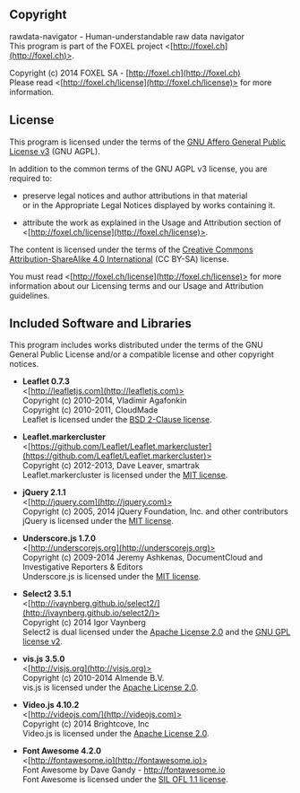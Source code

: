 
## Copyright

rawdata-navigator - Human-understandable raw data navigator<br />
This program is part of the FOXEL project <[http://foxel.ch](http://foxel.ch)>.

Copyright (c) 2014 FOXEL SA - [http://foxel.ch](http://foxel.ch)<br />
Please read <[http://foxel.ch/license](http://foxel.ch/license)> for more
information.


## License

This program is licensed under the terms of the
[GNU Affero General Public License v3](http://www.gnu.org/licenses/agpl.html)
(GNU AGPL).

In addition to the common terms of the GNU AGPL v3 license, you are required to:

*   preserve legal notices and author attributions in that material<br />
    or in the Appropriate Legal Notices displayed by works containing it.

*   attribute the work as explained in the Usage and Attribution section of
    <[http://foxel.ch/license](http://foxel.ch/license)>.

The content is licensed under the terms of the
[Creative Commons Attribution-ShareAlike 4.0 International](http://creativecommons.org/licenses/by-sa/4.0/)
(CC BY-SA) license.

You must read <[http://foxel.ch/license](http://foxel.ch/license)> for more
information about our Licensing terms and our Usage and Attribution guidelines.


## Included Software and Libraries

This program includes works distributed under the terms of the GNU General
Public License and/or a compatible license and other copyright notices.


*   __Leaflet 0.7.3__<br />
    <[http://leafletjs.com](http://leafletjs.com)><br />
    Copyright (c) 2010-2014, Vladimir Agafonkin<br />
    Copyright (c) 2010-2011, CloudMade<br />
    Leaflet is licensed under the [BSD 2-Clause license](http://opensource.org/licenses/BSD-2-Clause).

*   __Leaflet.markercluster__<br />
    <[https://github.com/Leaflet/Leaflet.markercluster](https://github.com/Leaflet/Leaflet.markercluster)><br />
    Copyright (c) 2012-2013, Dave Leaver, smartrak<br />
    Leaflet.markercluster is licensed under the [MIT license](http://opensource.org/licenses/MIT).

*   __jQuery 2.1.1__<br />
    <[http://jquery.com](http://jquery.com)><br />
    Copyright (c) 2005, 2014 jQuery Foundation, Inc. and other contributors<br />
    jQuery is licensed under the [MIT license](http://opensource.org/licenses/MIT).

*   __Underscore.js 1.7.0__<br />
    <[http://underscorejs.org](http://underscorejs.org)><br />
    Copyright (c) 2009-2014 Jeremy Ashkenas, DocumentCloud and Investigative Reporters & Editors<br />
    Underscore.js is licensed under the [MIT license](http://opensource.org/licenses/MIT).

*   __Select2 3.5.1__<br />
    <[http://ivaynberg.github.io/select2/](http://ivaynberg.github.io/select2/)><br />
    Copyright (c) 2014 Igor Vaynberg<br />
    Select2 is dual licensed under the [Apache License 2.0](http://opensource.org/licenses/Apache-2.0) and the [GNU GPL license v2](http://www.gnu.org/licenses/gpl-2.0.html).

*   __vis.js 3.5.0__<br />
    <[http://visjs.org](http://visjs.org)><br />
    Copyright (c) 2010-2014 Almende B.V.<br />
    vis.js is licensed under the [Apache License 2.0](http://opensource.org/licenses/Apache-2.0).

*   __Video.js 4.10.2__<br />
    <[http://videojs.com/](http://videojs.com)><br />
    Copyright (c) 2014 Brightcove, Inc<br />
    Video.js is licensed under the [Apache License 2.0](http://opensource.org/licenses/Apache-2.0).

*   __Font Awesome 4.2.0__<br />
    <[http://fontawesome.io](http://fontawesome.io)><br />
    Font Awesome by Dave Gandy - http://fontawesome.io<br />
    Font Awesome is licensed under the [SIL OFL 1.1 license](http://scripts.sil.org/OFL).
